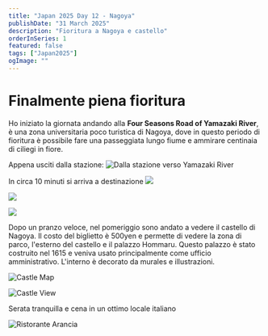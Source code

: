 ```yaml
---
title: "Japan 2025 Day 12 - Nagoya"
publishDate: "31 March 2025"
description: "Fioritura a Nagoya e castello"
orderInSeries: 1
featured: false
tags: ["Japan2025"]
ogImage: ""
---
```


# Finalmente piena fioritura

Ho iniziato la giornata andando alla <b>Four Seasons Road of Yamazaki River</b>, è una zona  universitaria poco turistica di Nagoya, dove in questo periodo di fioritura è possibile fare una passeggiata lungo fiume e ammirare centinaia di ciliegi in fiore.

Appena usciti dalla stazione:
![Dalla stazione verso Yamazaki River](/images/jap-2025-assets//jap-31-03-2025-p1.JPG)

In circa 10 minuti si arriva a destinazione
![](/images/jap-2025-assets/jap-31-03-2025-p2.JPG)

![](/images/jap-2025-assets/jap-31-03-2025-p3.JPG)

![](/images/jap-2025-assets/jap-31-03-2025-p4.JPG)


Dopo un pranzo veloce, nel pomeriggio sono andato a vedere il castello di Nagoya.
Il costo del biglietto è 500yen e permette di vedere la zona di parco, l'esterno del castello e il palazzo Hommaru.
Questo palazzo è stato costruito nel 1615 e veniva usato principalmente come ufficio amministrativo. L'interno è decorato da murales e illustrazioni.

![Castle Map](/images/jap-2025-assets/jap-31-03-2025-p6.jpg)

![Castle View](/images/jap-2025-assets/jap-31-03-2025-p5.JPG)


Serata tranquilla e cena in un ottimo locale italiano

![Ristorante Arancia](/images/jap-2025-assets/jap-31-03-2025-p7.jpg)

